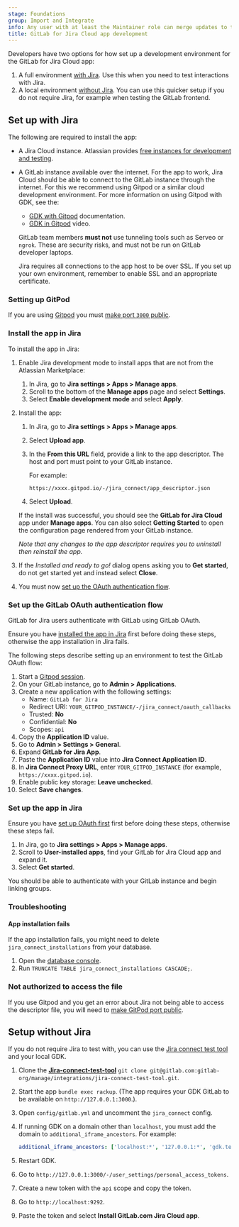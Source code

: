 ```yaml
---
stage: Foundations
group: Import and Integrate
info: Any user with at least the Maintainer role can merge updates to this content. For details, see https://docs.gitlab.com/ee/development/development_processes.html#development-guidelines-review.
title: GitLab for Jira Cloud app development
---
```


Developers have two options for how set up a development environment for the GitLab for Jira Cloud app:

1. A full environment [with Jira](#set-up-with-jira). Use this when you need to test interactions with Jira.
1. A local environment [without Jira](#setup-without-jira). You can use this quicker setup if you do not require Jira, for example when testing the GitLab frontend.

## Set up with Jira

The following are required to install the app:

- A Jira Cloud instance. Atlassian provides [free instances for development and testing](https://developer.atlassian.com/platform/marketplace/getting-started/#free-developer-instances-to-build-and-test-your-app).
- A GitLab instance available over the internet. For the app to work, Jira Cloud should
  be able to connect to the GitLab instance through the internet. For this we
  recommend using Gitpod or a similar cloud development environment. For more
  information on using Gitpod with GDK, see the:

  - [GDK with Gitpod](https://gitlab.com/gitlab-org/gitlab-development-kit/-/blob/main/doc/howto/gitpod.md)
    documentation.
  - [GDK in Gitpod](https://www.loom.com/share/9c9711d4876a40869b9294eecb24c54d)
    video.

  <!-- vale gitlab_base.Spelling = NO -->

  GitLab team members **must not** use tunneling tools such as Serveo or `ngrok`. These are
  security risks, and must not be run on GitLab developer laptops.

  <!-- vale gitlab_base.Spelling = YES -->

  Jira requires all connections to the app host to be over SSL. If you set up
  your own environment, remember to enable SSL and an appropriate certificate.

### Setting up GitPod

If you are using [Gitpod](https://gitlab.com/gitlab-org/gitlab-development-kit/-/blob/main/doc/howto/gitpod.md)
you must [make port `3000` public](https://gitlab.com/gitlab-org/gitlab-development-kit/-/blob/main/doc/howto/gitpod.md#make-the-rails-web-server-publicly-accessible).

### Install the app in Jira

To install the app in Jira:

1. Enable Jira development mode to install apps that are not from the Atlassian
   Marketplace:

   1. In Jira, go to **Jira settings > Apps > Manage apps**.
   1. Scroll to the bottom of the **Manage apps** page and select **Settings**.
   1. Select **Enable development mode** and select **Apply**.

1. Install the app:

   1. In Jira, go to **Jira settings > Apps > Manage apps**.
   1. Select **Upload app**.
   1. In the **From this URL** field, provide a link to the app descriptor. The host and port must point to your GitLab instance.

      For example:

      ```plaintext
      https://xxxx.gitpod.io/-/jira_connect/app_descriptor.json
      ```

   1. Select **Upload**.

   If the install was successful, you should see the **GitLab for Jira Cloud** app under **Manage apps**.
   You can also select **Getting Started** to open the configuration page rendered from your GitLab instance.

   _Note that any changes to the app descriptor requires you to uninstall then reinstall the app._
1. If the _Installed and ready to go!_ dialog opens asking you to **Get started**, do not get started yet
   and instead select **Close**.
1. You must now [set up the OAuth authentication flow](#set-up-the-gitlab-oauth-authentication-flow).

### Set up the GitLab OAuth authentication flow

GitLab for Jira users authenticate with GitLab using GitLab OAuth.

Ensure you have [installed the app in Jira](#install-the-app-in-jira) first before doing these steps,
otherwise the app installation in Jira fails.

The following steps describe setting up an environment to test the GitLab OAuth flow:

1. Start a [Gitpod session](#setting-up-gitpod).
1. On your GitLab instance, go to **Admin > Applications**.
1. Create a new application with the following settings:
   - Name: `GitLab for Jira`
   - Redirect URI: `YOUR_GITPOD_INSTANCE/-/jira_connect/oauth_callbacks`
   - Trusted: **No**
   - Confidential: **No**
   - Scopes: `api`
1. Copy the **Application ID** value.
1. Go to **Admin > Settings > General**.
1. Expand **GitLab for Jira App**.
1. Paste the **Application ID** value into **Jira Connect Application ID**.
1. In **Jira Connect Proxy URL**, enter `YOUR_GITPOD_INSTANCE` (for example, `https://xxxx.gitpod.io`).
1. Enable public key storage: **Leave unchecked**.
1. Select **Save changes**.

### Set up the app in Jira

Ensure you have [set up OAuth first](#set-up-the-gitlab-oauth-authentication-flow) first before doing these steps,
otherwise these steps fail.

1. In Jira, go to **Jira settings > Apps > Manage apps**.
1. Scroll to **User-installed apps**, find your GitLab for Jira Cloud app and expand it.
1. Select **Get started**.

You should be able to authenticate with your GitLab instance and begin linking groups.

### Troubleshooting

#### App installation fails

If the app installation fails, you might need to delete `jira_connect_installations` from your database.

1. Open the [database console](https://gitlab.com/gitlab-org/gitlab-development-kit/-/blob/main/doc/howto/postgresql.md#access-postgresql).
1. Run `TRUNCATE TABLE jira_connect_installations CASCADE;`.

### Not authorized to access the file

If you use Gitpod and you get an error about Jira not being able to access the descriptor file, you will need to [make GitPod port public](#setting-up-gitpod).

## Setup without Jira

If you do not require Jira to test with, you can use the [Jira connect test tool](https://gitlab.com/gitlab-org/foundations/import-and-integrate/jira-connect-test-tool) and your local GDK.

1. Clone the [**Jira-connect-test-tool**](https://gitlab.com/gitlab-org/foundations/import-and-integrate/jira-connect-test-tool) `git clone git@gitlab.com:gitlab-org/manage/integrations/jira-connect-test-tool.git`.
1. Start the app `bundle exec rackup`. (The app requires your GDK GitLab to be available on `http://127.0.0.1:3000`.).
1. Open `config/gitlab.yml` and uncomment the `jira_connect` config.
1. If running GDK on a domain other than `localhost`, you must add the domain to `additional_iframe_ancestors`. For example:

   ```yaml
   additional_iframe_ancestors: ['localhost:*', '127.0.0.1:*', 'gdk.test:*']
   ```

1. Restart GDK.
1. Go to `http://127.0.0.1:3000/-/user_settings/personal_access_tokens`.
1. Create a new token with the `api` scope and copy the token.
1. Go to `http://localhost:9292`.
1. Paste the token and select **Install GitLab.com Jira Cloud app**.
